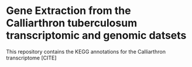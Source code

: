# Gene Extraction from the **Calliarthron tuberculosum** transcriptomic and genomic datsets
This repository contains the KEGG annotations for the Calliarthron transcriptome [CITE]
